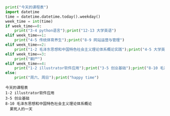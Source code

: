 ```python
print("今天的课程表")
import datetime
time = datetime.datetime.today().weekday()
week_time = int(time)
if week_time==0:
    print("3-4 python语言");print("12-13 大学英语")
elif week_time==1:
    print("4-5 传统体育养生");print("8-9 网站运营与管理")
elif week_time==2:
    print("1-2 毛泽东思想和中国特色社会主义理论体系概论实践");print("4-5 大学英语")
elif week_time==3:
    print("躺尸")
elif week_time==4:
    print("1-2 illustrator软件应用");print("3-5 创业基础");print("8-10 毛泽东思想和中国特色社会主义理论体系概论");print("  累死人的一天  ");
else:
    print("周六、周日");print("happy time")
```

    今天的课程表
    1-2 illustrator软件应用
    3-5 创业基础
    8-10 毛泽东思想和中国特色社会主义理论体系概论
      累死人的一天  
    
